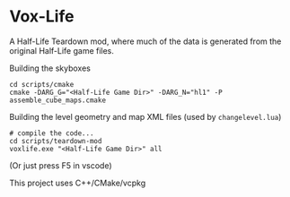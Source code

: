 # Vox-Life

A Half-Life Teardown mod, where much of the data is generated from the original Half-Life game files.

Building the skyboxes
```
cd scripts/cmake
cmake -DARG_G="<Half-Life Game Dir>" -DARG_N="hl1" -P assemble_cube_maps.cmake
```

Building the level geometry and map XML files (used by `changelevel.lua`)
```
# compile the code...
cd scripts/teardown-mod
voxlife.exe "<Half-Life Game Dir>" all
```
(Or just press F5 in vscode)

This project uses C++/CMake/vcpkg
